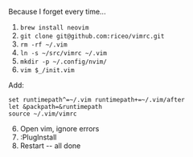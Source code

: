Because I forget every time...

1. `brew install neovim`
2. `git clone git@github.com:riceo/vimrc.git`
3. `rm -rf ~/.vim`
4. `ln -s ~/src/vimrc ~/.vim`
5. `mkdir -p ~/.config/nvim/`
6. `vim $_/init.vim`

Add:

```
set runtimepath^=~/.vim runtimepath+=~/.vim/after
let &packpath=&runtimepath
source ~/.vim/vimrc
```

6. Open vim, ignore errors
7. :PlugInstall
8. Restart -- all done


